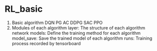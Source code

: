 # RL_basic

1. Basic algorithm
    DQN
    PG
    AC
    DDPG
    SAC
    PPO 
2. Modules of each algorithm
    layer: The structure of each algorithm network 
    models: Define the training method for each algorithm
    model_save: Save the trained model of each algorithm
    runs: Training process recorded by tensorboard
